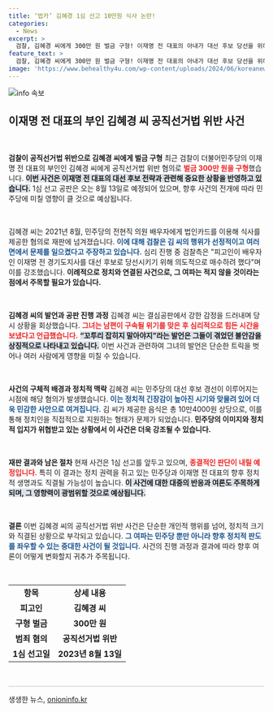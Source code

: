 ```yaml
---
title: ‘법카’ 김혜경 1심 선고 10만원 식사 논란!
categories:
  - News
excerpt: >
  검찰, 김혜경 씨에게 300만 원 벌금 구형! 이재명 전 대표의 아내가 대선 후보 당선을 위해 전현직 의원 배우자에게 음식 접대를 한 혐의로 기소되어, 1심 선고는 8월 13일로 예정되어 있습니다.
feature_text: >
  검찰, 김혜경 씨에게 300만 원 벌금 구형! 이재명 전 대표의 아내가 대선 후보 당선을 위해 전현직 의원 배우자에게 음식 접대를 한 혐의로 기소되어, 1심 선고는 8월 13일로 예정되어 있습니다.
image: 'https://www.behealthy4u.com/wp-content/uploads/2024/06/koreanews.jpg'
---
```


<p><img src="https://www.behealthy4u.com/wp-content/uploads/2024/06/koreanews.jpg" alt="info 속보" /></p>

<h2 data-ke-size="size26">이재명 전 대표의 부인 김혜경 씨 공직선거법 위반 사건</h2>

<p data-ke-size="size16">&nbsp;</p>

<p><strong>검찰이 공직선거법 위반으로 김혜경 씨에게 벌금 구형</strong> 최근 검찰이 더불어민주당의 이재명 전 대표의 부인인 김혜경 씨에게 공직선거법 위반 혐의로 <b><span style="color: #ee2323;">벌금 300만 원을 구형</span></b>했습니다. <b><span style="background-color: #21538527;">이번 사건은 이재명 전 대표의 대선 후보 전략과 관련해 중요한 상황을 반영하고 있습니다.</span></b> 1심 선고 공판은 오는 8월 13일로 예정되어 있으며, 향후 사건의 전개에 따라 민주당에 미칠 영향이 클 것으로 예상됩니다. </p>

<p data-ke-size="size16">&nbsp;</p>

<p>김혜경 씨는 2021년 8월, 민주당의 전현직 의원 배우자에게 법인카드를 이용해 식사를 제공한 혐의로 재판에 넘겨졌습니다. <b><span style="color: #1a5490;">이에 대해 검찰은 김 씨의 행위가 선정적이고 여러 면에서 문제를 일으켰다고 주장하고 있습니다.</span></b> 심리 진행 중 검찰측은 "피고인이 배우자인 이재명 전 경기도지사를 대선 후보로 당선시키기 위해 의도적으로 매수하려 했다"며 이를 강조했습니다. <b>이례적으로 정치와 연결된 사건으로, 그 여파는 적지 않을 것이라는 점에서 주목할 필요가 있습니다.</b></p>

<p data-ke-size="size16">&nbsp;</p>

<p><strong>김혜경 씨의 발언과 공판 진행 과정</strong> 김혜경 씨는 결심공판에서 강한 감정을 드러내며 당시 상황을 회상했습니다. <b><span style="color: #ee2323;">그녀는 남편이 구속될 위기를 맞은 후 심리적으로 힘든 시간을 보냈다고 언급했습니다.</span></b> <b><span style="background-color: #21538527;">“꼬투리 잡히지 말아야지”라는 발언은 그들이 겪었던 불안감을 상징적으로 나타내고 있습니다.</span></b> 이번 사건과 관련하여 그녀의 발언은 단순한 트릭을 벗어나 여러 사람에게 영향을 미칠 수 있습니다. </p>

<p data-ke-size="size16">&nbsp;</p>

<p><strong>사건의 구체적 배경과 정치적 맥락</strong> 김혜경 씨는 민주당의 대선 후보 경선이 이루어지는 시점에 해당 혐의가 발생했습니다. <b><span style="color: #1a5490;">이는 정치적 긴장감이 높아진 시기와 맞물려 있어 더욱 민감한 사안으로 여겨집니다.</span></b> 김 씨가 제공한 음식은 총 10만4000원 상당으로, 이를 통해 정치인을 직접적으로 지원하는 형태가 문제가 되었습니다. <b>민주당의 이미지와 정치적 입지가 위협받고 있는 상황에서 이 사건은 더욱 강조될 수 있습니다.</b></p>

<p data-ke-size="size16">&nbsp;</p>

<p><strong>재판 결과와 남은 절차</strong> 현재 사건은 1심 선고를 앞두고 있으며, <b><span style="color: #ee2323;">종결적인 판단이 내릴 예정입니다.</span></b> 특히 이 결과는 정치 권력을 쥐고 있는 민주당과 이재명 전 대표의 향후 정치적 생명과도 직결될 가능성이 높습니다. <b><span style="background-color: #21538527;">이 사건에 대한 대중의 반응과 여론도 주목하게 되며, 그 영향력이 광범위할 것으로 예상됩니다.</span></b> </p>

<p data-ke-size="size16">&nbsp;</p>

<p><strong>결론</strong> 이번 김혜경 씨의 공직선거법 위반 사건은 단순한 개인적 행위를 넘어, 정치적 크기와 직결된 상황으로 부각되고 있습니다. <b><span style="color: #1a5490;">그 여파는 민주당 뿐만 아니라 향후 정치적 판도를 좌우할 수 있는 중대한 사건이 될 것입니다.</span></b> 사건의 진행 과정과 결과에 따라 향후 여론이 어떻게 변화할지 귀추가 주목됩니다. </p>

<p data-ke-size="size16">&nbsp;</p>

<table style="border-collapse: collapse; width: 100%;">
    <tbody>
        <tr>
            <td style="text-align: center; height: 17px;"><b>항목</b></td>
            <td style="text-align: center; height: 17px;"><b>상세 내용</b></td>
        </tr>
        <tr>
            <td style="text-align: center; height: 17px;"><b>피고인</b></td>
            <td style="text-align: center; height: 17px;"><b>김혜경 씨</b></td>
        </tr>
        <tr>
            <td style="text-align: center; height: 17px;"><b>구형 벌금</b></td>
            <td style="text-align: center; height: 17px;"><b>300만 원</b></td>
        </tr>
        <tr>
            <td style="text-align: center; height: 17px;"><b>범죄 혐의</b></td>
            <td style="text-align: center; height: 17px;"><b>공직선거법 위반</b></td>
        </tr>
        <tr>
            <td style="text-align: center; height: 17px;"><b>1심 선고일</b></td>
            <td style="text-align: center; height: 17px;"><b>2023년 8월 13일</b></td>
        </tr>
    </tbody>
</table>

<p data-ke-size="size16">&nbsp;</p>

<hr style="height: 2px; background-color: #dddddd; border: none;"/>
생생한 뉴스, <a href="https://onioninfo.kr" rel="dofollow">onioninfo.kr</a>


